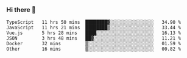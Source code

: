 ### Hi there 👋

<!--
**hjklink/hjklink** is a ✨ _special_ ✨ repository because its `README.md` (this file) appears on your GitHub profile.

Here are some ideas to get you started:

- 🔭 I’m currently working on ...
- 🌱 I’m currently learning ...
- 👯 I’m looking to collaborate on ...
- 🤔 I’m looking for help with ...
- 💬 Ask me about ...
- 📫 How to reach me: ...
- 😄 Pronouns: ...
- ⚡ Fun fact: ...
-->


<!--START_SECTION:waka-->

```text
TypeScript   11 hrs 50 mins  ████████▓░░░░░░░░░░░░░░░░   34.90 %
JavaScript   11 hrs 21 mins  ████████▒░░░░░░░░░░░░░░░░   33.44 %
Vue.js       5 hrs 28 mins   ████░░░░░░░░░░░░░░░░░░░░░   16.13 %
JSON         3 hrs 48 mins   ██▓░░░░░░░░░░░░░░░░░░░░░░   11.21 %
Docker       32 mins         ▒░░░░░░░░░░░░░░░░░░░░░░░░   01.59 %
Other        16 mins         ▒░░░░░░░░░░░░░░░░░░░░░░░░   00.82 %
```

<!--END_SECTION:waka-->
